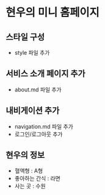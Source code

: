# 현우의 미니 홈페이지

## 스타일 구성
- style 파일 추가

## 서비스 소개 페이지 추가
- about.md 파일 추가

## 내비게이션 추가
- navigation.md 파일 추가
- 로그인/로그아웃 추가

## 현우의 정보
- 혈액형 : A형
- 좋아하는 간식 : 라면
- 사는 곳 : 수원
